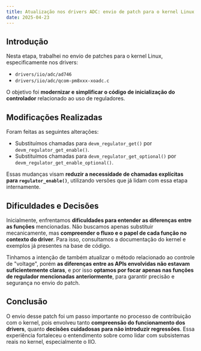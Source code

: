 ```yaml
---
title: Atualização nos drivers ADC: envio de patch para o kernel Linux
date: 2025-04-23
---
```


## Introdução

Nesta etapa, trabalhei no envio de patches para o kernel Linux, especificamente nos drivers:

- `drivers/iio/adc/ad746`
- `drivers/iio/adc/qcom-pm8xxx-xoadc.c`

O objetivo foi **modernizar e simplificar o código de inicialização do controlador** relacionado ao uso de reguladores.

## Modificações Realizadas

Foram feitas as seguintes alterações:

- Substituímos chamadas para `devm_regulator_get()` por `devm_regulator_get_enable()`.
- Substituímos chamadas para `devm_regulator_get_optional()` por `devm_regulator_get_enable_optional()`.

Essas mudanças visam **reduzir a necessidade de chamadas explícitas para `regulator_enable()`**, utilizando versões que já lidam com essa etapa internamente.

## Dificuldades e Decisões

Inicialmente, enfrentamos **dificuldades para entender as diferenças entre as funções** mencionadas. Não buscamos apenas substituir mecanicamente, mas **compreender o fluxo e o papel de cada função no contexto do driver**. Para isso, consultamos a documentação do kernel e exemplos já presentes na base de código.

Tínhamos a intenção de também atualizar o método relacionado ao controle de "voltage", porém **as diferenças entre as APIs envolvidas não estavam suficientemente claras**, e por isso **optamos por focar apenas nas funções de regulador mencionadas anteriormente**, para garantir precisão e segurança no envio do patch.

## Conclusão

O envio desse patch foi um passo importante no processo de contribuição com o kernel, pois envolveu tanto **compreensão do funcionamento dos drivers**, quanto **decisões cuidadosas para não introduzir regressões**. Essa experiência fortaleceu o entendimento sobre como lidar com subsistemas reais no kernel, especialmente o IIO.